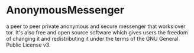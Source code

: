 # AnonymousMessenger
a peer to peer private anonymous and secure messenger that works over tor. It's also free and open source software which gives users the freedom of changing it and redistributing it under the terms of the GNU General Public License v3.
